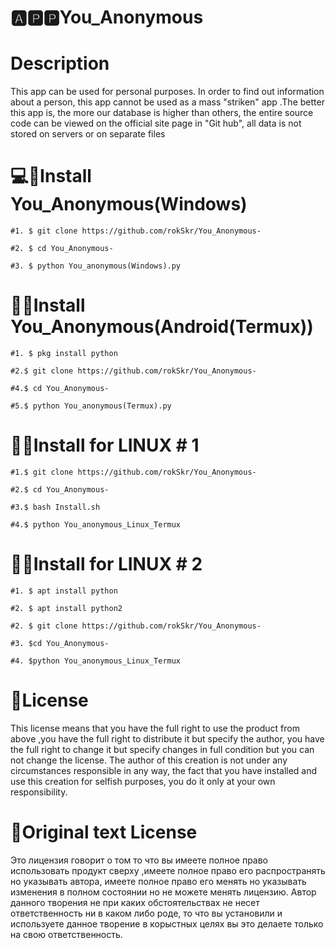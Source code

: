 # 🅰🅿🅿You_Anonymous
# Description
This app can be used for personal purposes. In order to find out information about a person, this app cannot be used as a mass "striken" app .The better this app is, the more our database is higher than others, the entire source code can be viewed on the official site page in "Git hub", all data is not stored on servers or on separate files


# 💻💾Install You_Anonymous(Windows)

    #1. $ git clone https://github.com/rokSkr/You_Anonymous-

    #2. $ cd You_Anonymous-

    #3. $ python You_anonymous(Windows).py

# 📱💾Install You_Anonymous(Android(Termux))
    #1. $ pkg install python
 
    #2.$ git clone https://github.com/rokSkr/You_Anonymous-
    
    #4.$ cd You_Anonymous-
    
    #5.$ python You_anonymous(Termux).py
# 🐧💾Install for LINUX # 1

    #1.$ git clone https://github.com/rokSkr/You_Anonymous-
    
    #2.$ cd You_Anonymous-

    #3.$ bash Install.sh
    
    #4.$ python You_anonymous_Linux_Termux

# 🐧💾Install for LINUX # 2
    #1. $ apt install python
    
    #2. $ apt install python2
    
    #2. $ git clone https://github.com/rokSkr/You_Anonymous-
    
    #3. $cd You_Anonymous-
    
    #4. $python You_anonymous_Linux_Termux
# 📃License
This license means that you have the full right to use the product from above ,you have the full right to distribute it but specify the author, you have the full right to change it but specify changes in full condition but you can not change the license.
The author of this creation is not under any circumstances responsible in any way, the fact that you have installed and use this creation for selfish purposes, you do it only at your own responsibility.
# 📜Original text License
Это лицензия говорит о том то что вы имеете полное право использовать продукт сверху ,имеете полное право его распространять но указывать автора, имеете полное право его менять но указывать изменения в полном состоянии но не можете менять лицензию.
Автор данного творения не при каких обстоятельствах не несет ответственность ни в каком либо роде, то что вы установили и используете данное творение в корыстных целях вы это делаете только на свою ответственность.  
 
